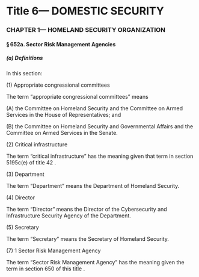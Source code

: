 
# Title 6— DOMESTIC SECURITY
### CHAPTER 1— HOMELAND SECURITY ORGANIZATION
#### § 652a. Sector Risk Management Agencies
##### (a) Definitions

In this section:

(1) Appropriate congressional committees

The term “appropriate congressional committees” means

(A) the Committee on Homeland Security and the Committee on Armed Services in the House of Representatives; and

(B) the Committee on Homeland Security and Governmental Affairs and the Committee on Armed Services in the Senate.

(2) Critical infrastructure

The term “critical infrastructure” has the meaning given that term in section 5195c(e) of title 42 .

(3) Department

The term “Department” means the Department of Homeland Security.

(4) Director

The term “Director” means the Director of the Cybersecurity and Infrastructure Security Agency of the Department.

(5) Secretary

The term “Secretary” means the Secretary of Homeland Security.

(7) 1 Sector Risk Management Agency

The term “Sector Risk Management Agency” has the meaning given the term in section 650 of this title .
